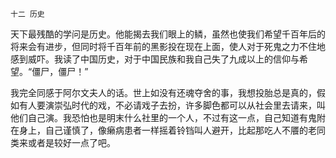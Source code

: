     十二 历史 

   天下最残酷的学问是历史。他能揭去我们眼上的鳞，虽然也使我们希望千百年后的将来会有进步，但同时将千百年前的黑影投在现在上面，使人对于死鬼之力不住地感到威吓。我读了中国历史，对于中国民族和我自己失了九成以上的信仰与希望。“僵尸，僵尸！”

   我完全同感于阿尔文夫人的话。世上如没有还魂夺舍的事，我想投胎总是真的，假如有人要演崇弘时代的戏，不必请戏子去扮，许多脚色都可以从社会里去请来，叫他们自己演。我恐怕也是明末什么社里的一个人，不过有这一点，自己知道有鬼附在身上，自己谨慎了，像癞病患者一样摇着铃铛叫人避开，比起那吃人不餍的老同类来或者是较好一点了吧。

